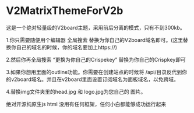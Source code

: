 # V2MatrixThemeForV2b

这是一个绝对轻量级的V2board主题，采用前后分离的模式，只有不到300kb。

1.你只需要随便用个编辑器 全局搜索   替换为你自己的V2board域名即可。(这里替换你自己的域名的时候，你的域名要加上https://)

2.然后你再全局搜索  “更换为你自己的Crispekey” 替换为你自己的Crispkey即可

3.如果你想用里面的outline功能。你需要在创建站点的时候将 /api/目录反代到你的v2board域名。并且在v2board里面设置订阅域名为面板域名，以免跨域。

4.替换img文件夹里的head.jpg 和 logo.jpg为您自己的 图片。


绝对开源纯原生js html  没用有任何框架，任何小白都能够成功运行起来
